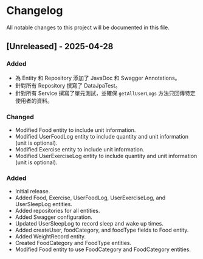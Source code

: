 # Changelog

All notable changes to this project will be documented in this file.

## [Unreleased] - 2025-04-28

### Added

*   為 Entity 和 Repository 添加了 JavaDoc 和 Swagger Annotations。
*   針對所有 Repository 撰寫了 DataJpaTest。
*   針對所有 Service 撰寫了單元測試，並確保 `getAllUserLogs` 方法只回傳特定使用者的資料。

### Changed

*   Modified Food entity to include unit information.
*   Modified UserFoodLog entity to include quantity and unit information (unit is optional).
*   Modified Exercise entity to include unit information.
*   Modified UserExerciseLog entity to include quantity and unit information (unit is optional).

### Added

*   Initial release.
*   Added Food, Exercise, UserFoodLog, UserExerciseLog, and UserSleepLog entities.
*   Added repositories for all entities.
*   Added Swagger configuration.
*   Updated UserSleepLog to record sleep and wake up times.
*   Added createUser, foodCategory, and foodType fields to Food entity.
*   Added WeightRecord entity.
*   Created FoodCategory and FoodType entities.
*   Modified Food entity to use FoodCategory and FoodCategory entities.
